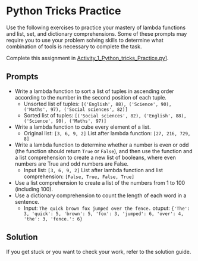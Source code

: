 # Python Tricks Practice

Use the following exercises to practice your mastery of lambda functions and list, set, and dictionary comprehensions. Some of these prompts may require you to use your problem solving skills to determine what combination of tools is necessary to complete the task.

Complete this assignment in [Activity_1_Python_tricks_Practice.py](Activity_1_Python_tricks_Practice.py)].

## Prompts

- Write a lambda function to sort a list of tuples in ascending order according to the number in the second position of each tuple.
  - Unsorted list of tuples: `[('English', 88), ('Science', 90), ('Maths', 97), ('Social sciences', 82)]`
  - Sorted list of tuples: `[('Social sciences', 82), ('English', 88), ('Science', 90), ('Maths', 97)]`
- Write a lambda function to cube every element of a list.
  - Original list: `[3, 6, 9, 2]` List after lambda function: `[27, 216, 729, 8]`
- Write a lambda function to determine whether a number is even or odd (the function should return `True` or `False`), and then use the function and a list comprehension to create a new list of booleans, where even numbers are True and odd numbers are False.
  - Input list: `[3, 6, 9, 2]` List after lambda function and list comprehension: `[False, True, False, True]`
- Use a list comprehension to create a list of the numbers from 1 to 100 (including 100).
- Use a dictionary comprehension to count the length of each word in a sentence.
  - Input: `The quick brown fox jumped over the fence.` otuput: `{'The': 3, 'quick': 5, 'brown': 5, 'fox': 3, 'jumped': 6, 'over': 4, 'the': 3, 'fence.': 6}`

## Solution

If you get stuck or you want to check your work, refer to the solution guide.
